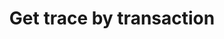 ---
title: Get trace by transaction
excerpt: >-
  API to get Sentio call trace. It takes `txId.txHash` and `chainSpec.chainId`
  arguments, where the first is transaction hash, and the second is the numeric
  ethereum chain ID.


  The results looks very similar to the normal [Ethereum call
  trace](https://raw.githubusercontent.com/sentioxyz/docs/v1.0/.gitbook/assets/image%20(2)%20(1)%20(1)%20(1).png).
  But we have an additional `startIndex` and `startIndex` on each trace entry
  even for the LOG, representing the execution order in the trace.


  This allows you to build chart that marks the order of fund flow.


  ![screenshot](https://raw.githubusercontent.com/sentioxyz/docs/v1.0/.gitbook/assets/image%20(2)%20(1)%20(1)%20(1).png)
api:
  file: sentio-api.json
  operationId: GetCallTraceByTransaction
deprecated: false
hidden: false
metadata:
  title: ''
  description: ''
  robots: index
next:
  description: ''
---